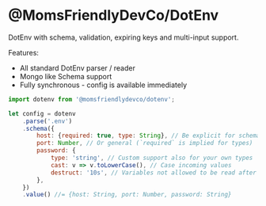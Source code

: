 @MomsFriendlyDevCo/DotEnv
=========================
DotEnv with schema, validation, expiring keys and multi-input support.

Features:

* All standard DotEnv parser / reader
* Mongo like Schema support
* Fully synchronous - config is available immediately


```javascript
import dotenv from '@momsfriendlydevco/dotenv';

let config = dotenv
    .parse('.env')
    .schema({
        host: {required: true, type: String}, // Be explicit for schema paths
        port: Number, // Or general (`required` is implied for types)
        password: {
            type: 'string', // Custom support also for your own types
            cast: v => v.toLowerCase(), // Case incoming values
            destruct: '10s', // Variables not allowed to be read after this time from start (timestring)
        },
    })
    .value() //= {host: String, port: Number, password: String}
```
